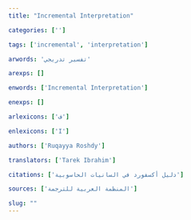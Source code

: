 ```yaml
---
title: "Incremental Interpretation"

categories: ['']

tags: ['incremental', 'interpretation']

arwords: 'تفسير تدريجي'

arexps: []

enwords: ['Incremental Interpretation']

enexps: []

arlexicons: ['ف']

enlexicons: ['I']

authors: ['Ruqayya Roshdy']

translators: ['Tarek Ibrahim']

citations: ['دليل أكسفورد في السانيات الحاسوبية']

sources: ['المنظمة العربية للترجمة']

slug: ""
---
```

